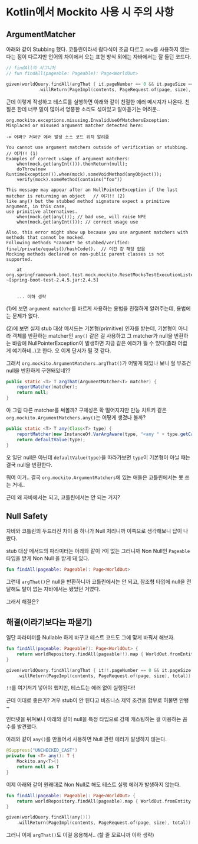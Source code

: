 # Kotlin에서 Mockito 사용 시 주의 사항

## ArgumentMatcher

아래와 같이 Stubbing 했다. 코틀린이라서 람다식이 조금 다르고 `new`를 사용하지 않는다는 점이 다르지만 언어의 차이에서 오는 표현 방식 외에는 자바에서는 잘 돌던 코드다.

```kotlin
// findAll의 시그니처
// fun findAll(pageable: Pageable): Page<WorldOut>

given(worldQuery.findAll(argThat { it.pageNumber == 0 && it.pageSize == 2 }))
            .willReturn(PageImpl(contents, PageRequest.of(page, size), total))
```

근데 이렇게 작성하고 테스트를 실행하면 아래와 같이 친절한 에러 메시지가 나온다. 친절은 한데 너무 말이 많아서 엉뚱한 소리도 섞여있고 알아듣기는 어려운..

```
org.mockito.exceptions.misusing.InvalidUseOfMatchersException: 
Misplaced or misused argument matcher detected here:

-> 어쩌구 저쩌구 에러 발생 소스 코드 위치 알려줌

You cannot use argument matchers outside of verification or stubbing.  // 여기!! (1)
Examples of correct usage of argument matchers:
    when(mock.get(anyInt())).thenReturn(null);
    doThrow(new RuntimeException()).when(mock).someVoidMethod(anyObject());
    verify(mock).someMethod(contains("foo"))

This message may appear after an NullPointerException if the last matcher is returning an object   // 여기!! (2)
like any() but the stubbed method signature expect a primitive argument, in this case,
use primitive alternatives.
    when(mock.get(any())); // bad use, will raise NPE
    when(mock.get(anyInt())); // correct usage use

Also, this error might show up because you use argument matchers with methods that cannot be mocked.
Following methods *cannot* be stubbed/verified: final/private/equals()/hashCode().  // 이건 걍 해당 없음
Mocking methods declared on non-public parent classes is not supported.

    at org.springframework.boot.test.mock.mockito.ResetMocksTestExecutionListener.resetMocks(ResetMocksTestExecutionListener.java:83) ~[spring-boot-test-2.4.5.jar:2.4.5]
    

    ... 이하 생략
```

(1)에 보면 `argument matcher`를 바르게 사용하는 용법을 친절하게 알려주는데, 용법에는 문제가 없다.

(2)에 보면 실제 stub 대상 메서드는 기본형(primitive) 인자를 받는데, 기본형이 아니라 객체를 반환하는 matcher인 `any()` 같은 걸 사용하고 그 matcher가 null을 반환하는 바람에 NullPointerException이 발생하면 지금 같은 에러가 뜰 수 있다(졸라 어렵게 얘기하네..)고 한다. 오 이게 단서가 될 것 같다.

그래서 `org.mockito.ArgumentMatchers.argThat()`가 어떻게 돼있나 보니 헐 무조건 null을 반환하게 구현돼있네??

```java
public static <T> T argThat(ArgumentMatcher<T> matcher) {
    reportMatcher(matcher);
    return null;
}
```

아 그럼 다른 matcher를 써볼까? 구체성은 확 떨어지지만 만능 치트키 같은 `org.mockito.ArgumentMatchers.any()`는 어떻게 생겼나 볼까?

```java
public static <T> T any(Class<T> type) {
    reportMatcher(new InstanceOf.VarArgAware(type, "<any " + type.getCanonicalName() + ">"));
    return defaultValue(type);
}
```

오 일단 null은 아닌데 `defaultValue(type)`을 따라가보면 `type`이 기본형이 아닐 때는 결국 null을 반환한다.

뭐여 이거.. 결국 `org.mockito.ArgumentMatchers`에 있는 애들은 코틀린에서는 못 쓰는 거네..

근데 왜 자바에서는 되고, 코틀린에서는 안 되는 거지?


## Null Safety

자바와 코틀린의 두드러진 차이 중 하나가 Null 처리니까 이쪽으로 생각해보니 답이 나왔다.

stub 대상 메서드의 파라미터는 아래와 같이 `?`이 없는 그러니까 Non Null인 `Pageable` 타입을 받게 Non Null 을 받게 돼 있다.

```kotlin
fun findAll(pageable: Pageable): Page<WorldOut>
```

그런데 `argThat()`은 null을 반환하니까 코틀린에서는 안 되고, 참조형 타입에 null을 전달해도 탈이 없는 자바에서는 됐었던 거였다.

그래서 해결은?


## 해결(이라기보다는 파묻기)

일단 파라미터를 Nullable 하게 바꾸고 테스트 코드도 그에 맞게 바꿔서 해보자.

```kotlin
fun findAll(pageable: Pageable?): Page<WorldOut> {
    return worldRepository.findAll(pageable!!).map { WorldOut.fromEntity(it) }
}

given(worldQuery.findAll(argThat { it!!.pageNumber == 0 && it.pageSize == 2 }))
    .willReturn(PageImpl(contents, PageRequest.of(page, size), total))
```

`!!`를 여기저기 넣어야 했지만, 테스트는 에러 없이 실행된다!!

근데 이대로 좋은가? 겨우 stub이 안 된다고 비즈니스 제약 조건을 함부로 허물면 안됑~

인터넷을 뒤져보니 아래와 같이 null을 특정 타입으로 강제 캐스팅하는 걸 이용하는 꼼수를 발견했다.

아래와 같이 `any()`를 만들어서 사용하면 Null 관련 에러가 발생하지 않는다.

```kotlin
@Suppress("UNCHECKED_CAST")
private fun <T> any(): T {
    Mockito.any<T>()
    return null as T
}
```

이제 아래와 같이 원래대로 Non Null로 해도 테스트 실행 에러가 발생하지 않는다.

```kotlin
fun findAll(pageable: Pageable): Page<WorldOut> {
    return worldRepository.findAll(pageable).map { WorldOut.fromEntity(it) }
}

given(worldQuery.findAll(any()))
    .willReturn(PageImpl(contents, PageRequest.of(page, size), total))
```

그러니 이제 `argThat()`도 이걸 응용해서.. (할 줄 모르니까 이하 생략)

